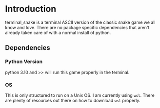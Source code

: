 # Introduction

terminal_snake is a terminal ASCII version of the classic snake game we all know and love. 
There are no package specific dependencies that aren't already taken care of with a normal install of 
python. 

## Dependencies

### Python Version
  python 3.10 and >> will run this game properly in the terminal.

### OS
  This is only structured to run on a Unix OS. I am currently using `wsl`. There are plenty of resources
  out there on how to download `wsl` properly.
